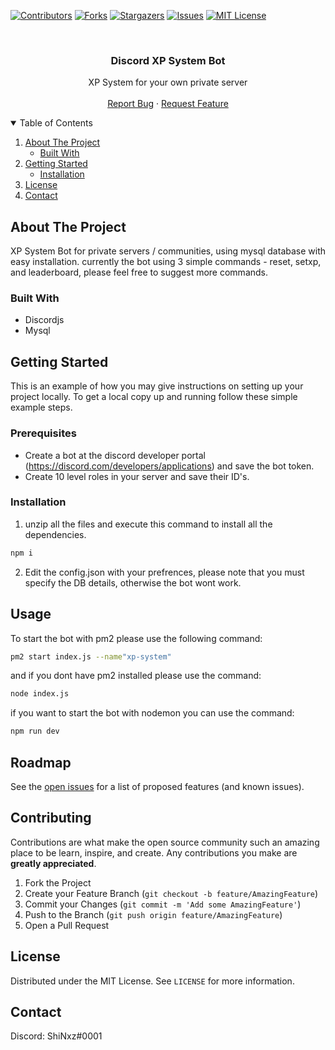 
[![Contributors][contributors-shield]][contributors-url]
[![Forks][forks-shield]][forks-url]
[![Stargazers][stars-shield]][stars-url]
[![Issues][issues-shield]][issues-url]
[![MIT License][license-shield]][license-url]



<!-- PROJECT LOGO -->
<br />
  <h3 align="center">Discord XP System Bot</h3>

  <p align="center">
    XP System for your own private server
    <br />
    <br />
    <a href="https://github.com/shinxz/xp-system-bot/issues">Report Bug</a>
    ·
    <a href="https://github.com/shinxz/xp-system-bot/issues">Request Feature</a>
  </p>
</p>



<!-- TABLE OF CONTENTS -->
<details open="open">
  <summary>Table of Contents</summary>
  <ol>
    <li>
      <a href="#about-the-project">About The Project</a>
      <ul>
        <li><a href="#built-with">Built With</a></li>
      </ul>
    </li>
    <li>
      <a href="#getting-started">Getting Started</a>
      <ul>
        <li><a href="#installation">Installation</a></li>
      </ul>
    </li>
    <li><a href="#license">License</a></li>
    <li><a href="#contact">Contact</a></li>
  </ol>
</details>



<!-- ABOUT THE PROJECT -->
## About The Project

XP System Bot for private servers / communities, using mysql database with easy installation.
currently the bot using 3 simple commands - reset, setxp, and leaderboard, please feel free to suggest more commands.

### Built With

* Discordjs
* Mysql


<!-- GETTING STARTED -->
## Getting Started

This is an example of how you may give instructions on setting up your project locally.
To get a local copy up and running follow these simple example steps.

### Prerequisites
* Create a bot at the discord developer portal (https://discord.com/developers/applications) and save the bot token.
* Create 10 level roles in your server and save their ID's.

### Installation

1. unzip all the files and execute this command to install all the dependencies.
  ```sh
  npm i
  ```
2. Edit the config.json with your prefrences, please note that you must specify the DB details, otherwise the bot wont work.

<!-- USAGE EXAMPLES -->
## Usage

To start the bot with pm2 please use the following command:
```sh
pm2 start index.js --name"xp-system"
```
and if you dont have pm2 installed please use the command:
```sh
node index.js
```

if you want to start the bot with nodemon you can use the command:
```sh
npm run dev
```

<!-- ROADMAP -->
## Roadmap

See the [open issues](https://github.com/shinxz/xp-system-bot/issues) for a list of proposed features (and known issues).



<!-- CONTRIBUTING -->
## Contributing

Contributions are what make the open source community such an amazing place to be learn, inspire, and create. Any contributions you make are **greatly appreciated**.

1. Fork the Project
2. Create your Feature Branch (`git checkout -b feature/AmazingFeature`)
3. Commit your Changes (`git commit -m 'Add some AmazingFeature'`)
4. Push to the Branch (`git push origin feature/AmazingFeature`)
5. Open a Pull Request



<!-- LICENSE -->
## License

Distributed under the MIT License. See `LICENSE` for more information.



<!-- CONTACT -->
## Contact

Discord: ShiNxz#0001


<!-- MARKDOWN LINKS & IMAGES -->
<!-- https://www.markdownguide.org/basic-syntax/#reference-style-links -->
[contributors-shield]: https://img.shields.io/github/contributors/shinxz/xp-system-bot?style=for-the-badge
[contributors-url]: https://github.com/shinxz/xp-system-bot/graphs/contributors
[forks-shield]: https://img.shields.io/github/forks/shinxz/xp-system-bot.svg?style=for-the-badge
[forks-url]: https://github.com/shinxz/xp-system-bot/network/members
[stars-shield]: https://img.shields.io/github/stars/shinxz/xp-system-bot.svg?style=for-the-badge
[stars-url]: https://github.com/shinxz/xp-system-bot/stargazers
[issues-shield]: https://img.shields.io/github/issues/shinxz/xp-system-bot.svg?style=for-the-badge
[issues-url]: https://github.com/shinxz/xp-system-bot/issues
[license-shield]: https://img.shields.io/github/license/shinxz/xp-system-bot?style=for-the-badge
[license-url]: https://github.com/shinxz/xp-system-bot/blob/master/LICENSE.txt
